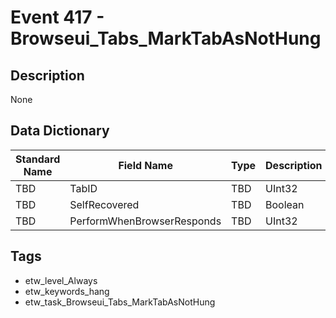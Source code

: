 # Event 417 - Browseui_Tabs_MarkTabAsNotHung

## Description
None

## Data Dictionary
|Standard Name|Field Name|Type|Description|Sample Value|
|---|---|---|---|---|
|TBD|TabID|TBD|UInt32|None|None|
|TBD|SelfRecovered|TBD|Boolean|None|None|
|TBD|PerformWhenBrowserResponds|TBD|UInt32|None|None|

## Tags
* etw_level_Always
* etw_keywords_hang
* etw_task_Browseui_Tabs_MarkTabAsNotHung